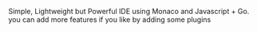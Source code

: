 Simple, Lightweight but Powerful IDE using Monaco and Javascript + Go. you can add more features if you like by adding some plugins
